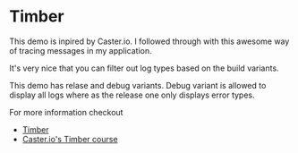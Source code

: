 # Timber

This demo is inpired by Caster.io. I followed through with this awesome
way of tracing messages in my application.

It's very nice that you can filter out log types based on the build variants.

This demo has relase and debug variants. Debug variant is allowed to display all logs where as the release one only displays error types.

For more information checkout
- [Timber](https://github.com/JakeWharton/timber)
- [Caster.io's Timber course](https://caster.io/courses/timber-logging-library/)